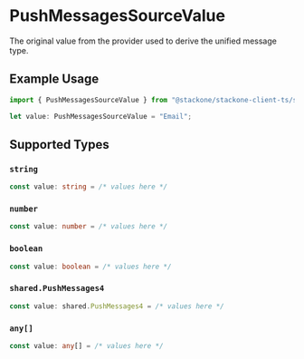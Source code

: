# PushMessagesSourceValue

The original value from the provider used to derive the unified message type.

## Example Usage

```typescript
import { PushMessagesSourceValue } from "@stackone/stackone-client-ts/sdk/models/shared";

let value: PushMessagesSourceValue = "Email";
```

## Supported Types

### `string`

```typescript
const value: string = /* values here */
```

### `number`

```typescript
const value: number = /* values here */
```

### `boolean`

```typescript
const value: boolean = /* values here */
```

### `shared.PushMessages4`

```typescript
const value: shared.PushMessages4 = /* values here */
```

### `any[]`

```typescript
const value: any[] = /* values here */
```

